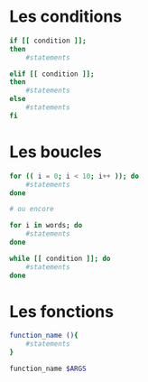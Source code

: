 # Les conditions

```sh
if [[ condition ]]; 
then
	#statements

elif [[ condition ]]; 
then
	#statements
else
	#statements
fi
```

# Les boucles

```sh
for (( i = 0; i < 10; i++ )); do
	#statements
done

# ou encore

for i in words; do
	#statements
done
```


```sh
while [[ condition ]]; do
	#statements
done
```

# Les fonctions

```sh
function_name (){
	#statements
}

function_name $ARGS
```
